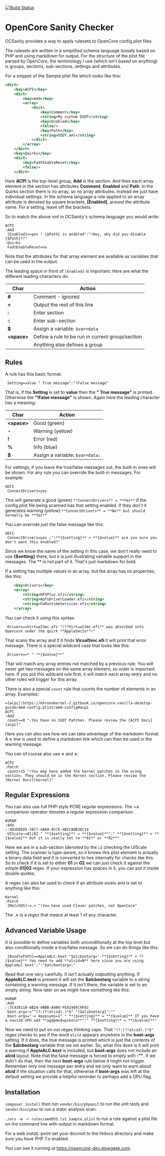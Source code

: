 [![Build Status](https://travis-ci.org/rlerdorf/OCSanity.svg?branch=master)](https://travis-ci.org/rlerdorf/OCSanity)

# OpenCore Sanity Checker

OCSanity provides a way to apply rulesets to OpenCore config.plist files.

The rulesets are written in a simplified schema language loosely based on PHP
and using markdown for output. For the structure of the plist file parsed by OpenCore, the
terminology I use (which isn't based on anything) is groups, sections, sub-sections, settings and attributes.

For a snippet of the Sample.plist file which looks like this:

```xml
<dict>
    <key>ACPI</key>
    <dict>
        <key>Add</key>
        <array>
            <dict>
                <key>Comment</key>
                <string>My custom DSDT</string>
                <key>Enabled</key>
                <false/>
                <key>Path</key>
                <string>DSDT.aml</string>
            </dict>
        </array>
    </dict>
    <key>Quirks</key>
    <dict>
        <key>FadtEnableReset</key>
        <false/>
    </dict>
```

Here **ACPI** is the top-level group, **Add** is the section. And then each array element in the section has attributes **Comment**,
**Enabled** and **Path**.  In the Quirks section there is no array, so no array attributes. Instead we just have individual settings.
In the schema language a rule applied to an array attribute is denoted by square brackets, **[Enabled]**, around the attribute name.
For a setting, leave off the brackets.

So to match the above xml in OCSanity's schema language you would write:

```
ACPI
:Add
 [Enabled]==yes " {$Path} is enabled":"!Hey, why did you disable {$Path}??"
:Quirks
 FadtEnableReset=no
```

Note that the attributes for that array element are available as variables that can be used in the output.

The leading space in front of `[Enabled]` is important.  Here are what the different leading characters do:

|  Char   | Action                           |
| ------- | -------------------------------- |
| **#**   | Comment - ignored                |
| **=**   | Output the rest of this line     |
| **:**   | Enter section                    |
| **::**  | Enter sub-section                |
| **$**   | Assign a variable: `$var=data`   |
| **\<space\>** | Define a rule to be run in current group/section |
|         | Anything else defines a group    |

## Rules

A rule has this basic format:

```
 Setting=value " True message":"!False message"
```

That is, if the **Setting** is set to **value** then the **" True message"** is printed. Otherwise
the **"!False message"** is shown. Again here the leading character has a meaning:

|  Char   | Action                           |
| ------- | -------------------------------- |
| **\<space\>**   | Good (green)             |
| **-**   | Warning (yellow)                 |
| **!**   | Error (red)                      |
| **%**   | Info (blue)                      |
| **$**   | Assign a variable: `$var=data;`  |

For settings, if you leave the true/false messages out, the built-in ones will be shown.
For any rule you can override the built-in messages. For example:

```
UEFI
 ConnectDrivers=yes
```

This will generate a good (green) `**ConnectDrivers** = **Yes**` if the config.plist file being scanned has that setting enabled.
If they don't it generates warning (yellow) `**ConnectDrivers** = **No** but should normally be **Yes**`

You can override just the false message like this:

```
UEFI
 ConnectDrivers=yes :"!**{$setting}** = **{$value}** are you sure you don't want this enabled?"
```

Since we know the name of the setting in this case, we don't really need to use **{$setting}** there, but it is
just illustrating variable support in the messages. The \*\* is not part of it. That's just markdown for bold.

If a setting has multiple values in an array, but the array has no properties, like this:

```xml
    <key>Drivers</key>
    <array>
        <string>HFSPlus.efi</string>
        <string>ApfsDriverLoader.efi</string>
        <string>FwRuntimeServices.efi</string>
    </array>
```

You can check it using this syntax:

```
 Drivers==VirtualSmc.efi "!**VirtualSmc.efi** was absorbed into Opencore under the quirk **AppleSmcIo**!"
```

That scans the array and if it finds **VirualSmc.efi** it will print that error message. There is a special wildcard case that looks like this:

```
 Drivers==* " **{$value}**"
```

That will match any array entries not matched by a previous rule. You will never get two messages on the same array element, so order is
important here. If you put this wildcard rule first, it will match each array entry and no other rules will trigger for this array.

There is also a special `count` rule that counts the number of elements in an array. Examples:

```
=[acpi]:https://khronokernel-2.gitbook.io/opencore-vanilla-desktop-guide/amd-config.plist/amd-config#acpi
ACPI
:Add
 count==0 "-You have no SSDT Patches. Please review the [ACPI Docs][acpi]"
```

Here you can also see how we can take advantage of the markdown format. A **=** line is used to define a markdown link which can then be used in the warning message.

You can of course also use **<** and **>**:

```
ACPI
:Patch
 count>15 "!You may have added the kernel patches in the wrong section. They should be in the Kernel section. Please review the [Kernel Docs][kernel]"
```

## Regular Expressions

You can also use full PHP-style PCRE regular expressions. The **~=** comparison operator denotes a regular expression comparison.

```
NVRAM
:Add
::4D1EDE05-38C7-4A6A-9CC6-4BCCA8B38C14
 UIScale~=01|02 " **{$setting}** = **{$value}**":" **{$setting}** = **{$value}** but it is usally set to **01** or **02**"
```

Here we are in a sub-section (denoted by the **::**) checking the UIScale setting. The scanner is type-aware, so it knows this
plist element is actually a binary data field and it is converted to hex internally for checks like this. So to check if it is set to
either **01** or **02** we can just check it against the simple **01|02** regex. If your expression has spaces in it, you can put it inside double quotes.

A regex can also be used to check if an attribute exists and is set to anything like this:

```
Kernel
:Patch
 [MatchOS]~=.+ "!You have used Clover patches, not OpenCore"
```

The **.+** is a regex that means at least 1 of any character.

## Advanced Variable Usage

It is possible to define variables both unconditionally at the top level but also conditionally inside a true/false message.
So we can do things like this:

```
 [BundlePath]==AppleALC.kext "$alcbootarg='-**{$setting}** = **{$value}** You need to add **alcid=N** here since you are using AppleALC.kext';":"$alcbootarg=;"
```

Read that one very carefully. It isn't actually outputting anything. If **AppleALC.kext** is present it will set the **$alcbootarg** variable to a string containing
a warning message. If it isn't there, the variable is set to an empty string. Now later on we might have something like this:

```
NVRAM
:Add
::7C436110-AB2A-4BBB-A880-FE41995C9F82
 boot-args~="^(?:(?!alcid).)*$" "{$alcbootarg}":""
 boot-args="-v keepsyms=1" " **{$setting}** = **{$value}** If you have a navi10 GPU add **agdpmod=pikera**":" **{$setting}** = **{$value}**"
```

Now we need to put on our regex thinking caps. That `^(?:(?!alcid).)*$"` regex checks to see if the word `alcid` appears anywhere in the **boot-args** setting.
If it does, the true message is printed which is just the contents of the **$alcbootarg** variable that we set earlier. So, what this does is it will print a warning
if **AppleALC.kext** is included, but **boot-args** does not include an **alcid** layout. Note that the false message is forced to empty with **:""**. If we didn't
do that, then the next **boot-args** rule below it might not trigger. Remember only one message per entry and we only want to warn about **alcid** if the situation
calls for that, otherwise if **boot-args** was left at the default setting we provide a helpful reminder to perhaps add a GPU flag.


## Installation

`composer install` then run `vendor/bin/phpunit` to run the unit tests and `vendor/bin/phan` to run a static analysis scan.

`./ocs -m -r rules/amd055.lst Sample.plist` to run a rule against a plist file on the command line with output in markdown format.

For a web install, point set your docroot to the htdocs directory and make sure you have PHP 7.x enabled.

You can see it running at https://opencore-dev.slowgeek.com
